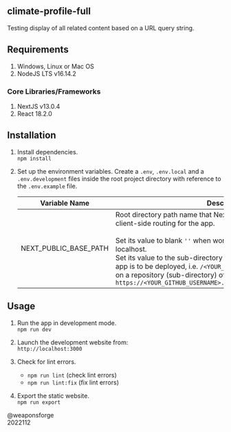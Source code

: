 ## climate-profile-full

Testing display of all related content based on a URL query string.

## Requirements

1. Windows, Linux or Mac OS
2. NodeJS LTS v16.14.2

### Core Libraries/Frameworks

1. NextJS v13.0.4
2. React 18.2.0

## Installation

1. Install dependencies.<br>
`npm install`

2. Set up the environment variables. Create a `.env`, `.env.local` and a `.env.development` files inside the root project directory with reference to the `.env.example` file.<br>

   | Variable Name         | Description                                                                                                                                                                                                                                                                                                                                                                                                                                                         |
   | --------------------- | ------------------------------------------------------------------------------------------------------------------------------------------------------------------------------------------------------------------------------------------------------------------------------------------------------------------------------------------------------------------------------------------------------------------------------------------------------------------- |
   | NEXT_PUBLIC_BASE_PATH | Root directory path name that NextJS uses for assets, media and client-side routing for the app.<br><br>Set its value to blank `''` when working on development mode in localhost.<br>Set its value to the sub-directory name where the exported NextJS app is to be deployed, i.e. `/<YOUR_REPOSITORY_NAME>` when deploying on a repository (sub-directory) of a root GitHub Pages site, i.e, on `https://<YOUR_GITHUB_USERNAME>.github.io/<YOUR_REPOSITORY_NAME>` |

## Usage

1. Run the app in development mode.<br>
`npm run dev`

2. Launch the development website from:<br>
`http://localhost:3000`

3. Check for lint errors.
   - `npm run lint` (check lint errors)
   - `npm run lint:fix` (fix lint errors)

4. Export the static website.<br>
`npm run export`

@weaponsforge<br>
2022112
